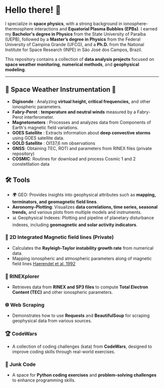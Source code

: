 # Hello there! 🚀

I specialize in **space physics**, with a strong background in ionosphere-thermosphere interactions and **Equatorial Plasma Bubbles (EPBs)**. I earned my **Bachelor's degree in Physics** from the State University of Paraíba (UEPB), followed by a **Master’s degree in Physics** from the Federal University of Campina Grande (UFCG), and a **Ph.D.** from the National Institute for Space Research (INPE) in São José dos Campos, Brazil.  

This repository contains a collection of **data analysis projects** focused on **space weather monitoring**, **numerical methods**, and **geophysical modeling**.  

---

## **🔭 Space Weather Instrumentation 📡**  

- **Digisonde** : Analyzing **virtual height, critical frequencies,** and other ionospheric parameters.    
- **Fabry-Perot** : **temperature and neutral winds** measured by a Fabry-Perot interferometer.  
- **Magnetometers** : Processes and analyzes data from Components of Earth's magnetic field variations.
- **GOES Satellite** : Extracts information about **deep convective storms** using GOES satellite data.
- **GOLD Satellite** : OI137,6 nm observations
- **GNSS**: Obtaining TEC, ROTI and parameters from RINEX files (private repository)
- **COSMIC**: Routines for download and process Cosmic 1 and 2 constetllation data

## **🛠️ Tools**  
- 🌍 GEO: Provides insights into geophysical attributes such as **mapping, terminators, and geomagnetic field lines**.
- **Aeronomy-Plotting**: Visualizes **data correlations, time series, seasonal trends,** and various plots from multiple models and instruments.
- 📊 Geophysical Indexes: Plotting and pipeline of planetary disturbance indexes, including **geomagnetic and solar activity indicators**.
  
### **📑 2D Integrated Magnetic field lines (Private)**  
- Calculates the **Rayleigh-Taylor instability growth rate** from numerical data.  
- Mapping ionospheric and atmospheric parameters along of magnetic field lines [Haerendel et al. 1992](https://agupubs.onlinelibrary.wiley.com/doi/abs/10.1029/91JA02226)

### **📡 RINEXplorer**  
- Retrieves data from **RINEX and SP3 files** to compute **Total Electron Content (TEC)** and other ionospheric parameters.  

### **🌐 Web Scraping**  
- Demonstrates how to use **Requests** and **BeautifulSoup** for scraping geophysical data from various sources.  

### **🏆 CodeWars**  
- A collection of coding challenges (kata) from **CodeWars**, designed to improve coding skills through real-world exercises.  

### **📝 Junk Code**  
- A space for **Python coding exercises** and **problem-solving challenges** to enhance programming skills.  
